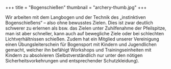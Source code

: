 +++
title = "Bogenschießen"
thumbnail = "archery-thumb.jpg"
+++

Wir arbeiten mit dem Langbogen und der Technik des „instinktiven Bogenschießens“ – also ohne bewusstes Zielen. 
Dies ist zwar deutlich schwerer zu erlernen als bsw. das Zielen unter Zuhilfenahme der Pfeilspitze, man ist aber schneller, kann auch auf bewegliche Ziele oder bei schlechten Lichtverhältnissen schießen.
Zudem hat ein Mitglied unserer Vereinigung einen Übungsleiterschein für Bogensport mit Kindern und Jugendlichen gemacht, welcher ihn befähigt Workshops und Trainingseinheiten mit Kindern zu absolvieren (Selbstverständlich nur unter den nötigen Sicherheitsvorkehrungen und entsprechender Schutzkleidung).